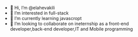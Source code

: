 - 👋 Hi, I’m @elahevakili
- 👀 I’m interested in full-stack
- 🌱 I’m currently learning javascropt
- 💞️ I’m looking to collaborate on ineternship as a front-end developer,back-end developer,IT and Mobile programming
  

<!---
elahevakili/elahevakili is a ✨ special ✨ repository because its `README.md` (this file) appears on your GitHub profile.
You can click the Preview link to take a look at your changes.
--->
